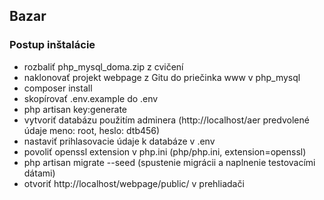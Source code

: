 ## Bazar

### Postup inštalácie

- rozbaliť php_mysql_doma.zip z cvičení
- naklonovať projekt webpage z Gitu do priečinka www v php_mysql
- composer install
- skopírovať .env.example do .env
- php artisan key:generate
- vytvoriť databázu použitím adminera (http://localhost/aer predvolené údaje meno: root, heslo: dtb456)
- nastaviť prihlasovacie údaje k databáze v .env
- povoliť openssl extension v php.ini (php/php.ini, extension=openssl)
- php artisan migrate --seed (spustenie migrácii a naplnenie testovacími dátami)
- otvoriť http://localhost/webpage/public/ v prehliadači
